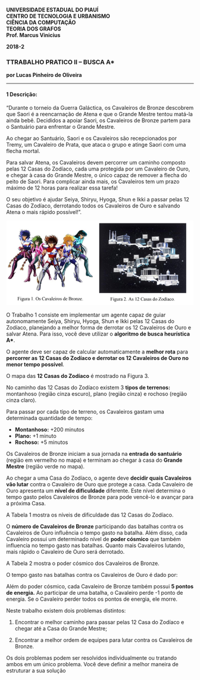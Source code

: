 <dl>
<p><strong>
UNIVERSIDADE ESTADUAL DO PIAUÍ<br>
CENTRO DE TECNOLOGIA E URBANISMO<br>
CIÊNCIA DA COMPUTAÇÃO<br>
TEORIA DOS GRAFOS<br>
Prof. Marcus Vinicius<br>

<p>2018-2</p>
</strong></p>
</dl>

### TTRABALHO PRATICO II – BUSCA A*

**por Lucas Pinheiro de Oliveira**

---

#### 1 Descrição:

“Durante o torneio da Guerra Galáctica, os Cavaleiros de Bronze descobrem que
Saori é a reencarnação de Atena e que o Grande Mestre tentou matá-la ainda bebê.
Decididos a apoiar Saori, os Cavaleiros de Bronze partem para o Santuário para
enfrentar o Grande Mestre.

Ao chegar ao Santuário, Saori e os Cavaleiros são recepcionados por Tremy, um
Cavaleiro de Prata, que ataca o grupo e atinge Saori com uma flecha mortal.

Para salvar Atena, os Cavaleiros devem percorrer um caminho composto pelas 12
Casas do Zodíaco, cada uma protegida por um Cavaleiro de Ouro, e chegar à casa do
Grande Mestre, o único capaz de remover a flecha do peito de Saori. Para complicar
ainda mais, os Cavaleiros tem um prazo máximo de 12 horas para realizar essa tarefa!

O seu objetivo é ajudar Seiya, Shiryu, Hyoga, Shun e Ikki a passar pelas 12 Casas do
Zodíaco, derrotando todos os Cavaleiros de Ouro e salvando Atena o mais rápido
possível!”.

![](cavaleiros/image/figura1.png)

O Trabalho 1 consiste em implementar um agente capaz de guiar autonomamente Seiya,
Shiryu, Hyoga, Shun e Ikki pelas 12 Casas do Zodíaco, planejando a melhor forma de
derrotar os 12 Cavaleiros de Ouro e salvar Atena. Para isso, você deve utilizar o
__algoritmo de busca heurística A*__.

O agente deve ser capaz de calcular automaticamente a __melhor rota__ para __percorrer as__
__12 Casas do Zodíaco e derrotar os 12 Cavaleiros de Ouro no menor tempo possível__.

O mapa das __12 Casas do Zodíaco__ é mostrado na Figura 3.

[](cavaleiros/image/figura2.png)

No caminho das 12 Casas do Zodíaco existem 3 __tipos de terrenos:__ montanhoso (região
cinza escuro), plano (região cinza) e rochoso (região cinza claro).

Para passar por cada tipo de terreno, os Cavaleiros gastam uma determinada quantidade
de tempo:

- __Montanhoso:__ +200 minutos
- __Plano:__ +1 minuto
- __Rochoso:__ +5 minutos

Os Cavaleiros de Bronze iniciam a sua jornada na __entrada do santuário__ (região em
vermelho no mapa) e terminam ao chegar à casa do __Grande Mestre__ (região verde no
mapa).

Ao chegar a uma Casa do Zodíaco, o agente deve __decidir quais Cavaleiros vão lutar__
contra o Cavaleiro de Ouro que protege a casa. Cada Cavaleiro de Ouro apresenta um
__nível de dificuldade__ diferente. Este nível determina o tempo gasto pelos Cavaleiros de
Bronze para pode vencê-lo e avançar para a próxima Casa.

A Tabela 1 mostra os níveis de dificuldade das 12 Casas do Zodíaco.

[](cavaleiros/image/tabela.png)

O __número de Cavaleiros de Bronze__ participando das batalhas contra os Cavaleiros de
Ouro influência o tempo gasto na batalha. Além disso, cada Cavaleiro possui um
determinado nível de __poder cósmico__ que também influencia no tempo gasto nas
batalhas. Quanto mais Cavaleiros lutando, mais rápido o Cavaleiro de Ouro será
derrotado.

A Tabela 2 mostra o poder cósmico dos Cavaleiros de Bronze.

[](cavaleiros/image/tabela2.png)

O tempo gasto nas batalhas contra os Cavaleiros de Ouro é dado por:

[](cavaleiros/image/tempo.png)

Além do poder cósmico, cada Cavaleiro de Bronze também possui __5 pontos de energia.__
Ao participar de uma batalha, o Cavaleiro perde -1 ponto de energia. Se o Cavaleiro
perder todos os pontos de energia, ele morre.

Neste trabalho existem dois problemas distintos:

1. Encontrar o melhor caminho para passar pelas 12 Casa do Zodíaco e
chegar até a Casa do Grande Mestre;

2. Encontrar a melhor ordem de equipes para lutar contra os Cavaleiros de
Bronze.

Os dois problemas podem ser resolvidos individualmente ou tratando ambos em
um único problema. Você deve definir a melhor maneira de estruturar a sua
solução